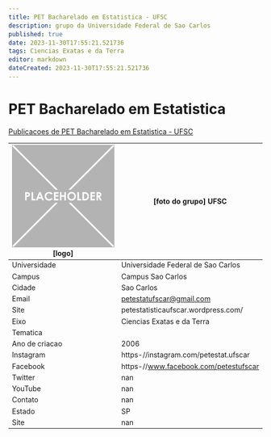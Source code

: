 ```yaml
---
title: PET Bacharelado em Estatistica - UFSC
description: grupo da Universidade Federal de Sao Carlos
published: true
date: 2023-11-30T17:55:21.521736
tags: Ciencias Exatas e da Terra
editor: markdown
dateCreated: 2023-11-30T17:55:21.521736
---
```


# PET Bacharelado em Estatistica

[Publicacoes de PET Bacharelado em Estatistica - UFSC](/atividade/202PETBachareladoemEstatisticaUFSC/feed.md)

| ![placeholder.png](/placeholder.png) [logo] | [foto do grupo] UFSC         |
| ------------------------------------------- | ------------------------------------------------- |
| Universidade                                | Universidade Federal de Sao Carlos      |
| Campus                                      | Campus Sao Carlos            |
| Cidade                                      | Sao Carlos             |
| Email                                       | petestatufscar@gmail.com             |
| Site                                        | petestatisticaufscar.wordpress.com/              |
| Eixo                                        | Ciencias Exatas e da Terra              |
| Tematica                                    |           |
| Ano de criacao                              | 2006        |
| Instagram                                   | https-//instagram.com/petestat.ufscar         |
| Facebook                                    | https-//www.facebook.com/petestufscar          |
| Twitter                                     | nan           |
| YouTube                                     | nan           |
| Contato                                     | nan         |
| Estado                                      |  SP            |
| Site                                        | nan |
